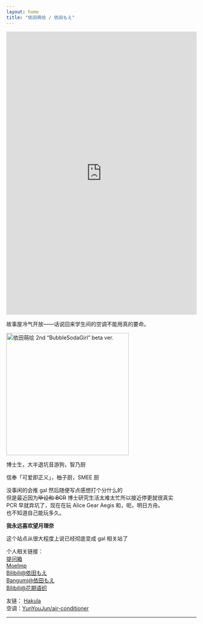 ```yaml
---
layout: home
title: "依田萌绘 / 依田もえ"
---
```


<iframe height="750" width=100% src="https://ac.yunyoujun.cn" frameborder="0" border="0"></iframe>

故事屋冷气开放——话说回来学生间的空调不能用真的要命。

<img src="http://yoro.xyz/YodaMoe_v2.png" alt="依田萌绘 2nd “BubbleSodaGirl” beta ver." width="324" height="324" align="middle" />

博士生，大半退坑音游狗，智乃厨

信奉「可爱即正义」，柚子厨，SMEE 厨

没事闲的会推 gal 然后随便写点感想打个分什么的  
但是最近因为~~毕设和 BCR~~ 博士研究生活太难太忙所以接近停更就很真实  
PCR 早就弃坑了，现在在玩 Alice Gear Aegis 和，呃，明日方舟。  
也不知道自己能玩多久。

**我永远喜欢望月理奈**



这个站点从很大程度上说已经彻底变成 gal 相关站了

个人相关链接：  
[提问箱](https://www.popiask.cn/Yoda_Moe)     
[MoeImp](http://yoro.xyz/impression)   
[Bilibili@依田もえ](https://space.bilibili.com/431901596)   
[Bangumi@依田もえ](http://bgm.tv/user/523627)  
[Bilibili@花期语织](https://space.bilibili.com/12802748)

友链：
[Hakula](https://hakula.xyz)  
空调：[YunYouJun/air-conditioner](https://github.com/YunYouJun/air-conditioner)

---

